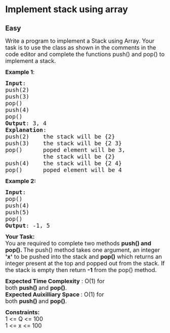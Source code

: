 # Implement stack using array
## Easy
<div class="problem-statement">
                <p></p><p><span style="font-size:18px">Write a program to implement a Stack&nbsp;using Array. Your task is to use the class as shown in the comments in the code editor&nbsp;and complete&nbsp;the functions push() and pop() to implement a stack.&nbsp;</span></p>

<p><span style="font-size:18px"><strong>Example 1</strong>:</span></p>

<pre><span style="font-size:18px"><strong>Input</strong>: 
push(2)
push(3)
pop()
push(4) 
pop()
<strong>Output</strong>: 3, 4
<strong>Explanation</strong>: 
push(2)    the stack will be {2}
push(3)    the stack will be {2 3}
pop()      poped element will be 3,
&nbsp;          the stack will be {2}
push(4)    the stack will be {2 4}
pop()      poped element will be 4</span></pre>

<p><span style="font-size:18px"><strong>Example 2:</strong></span></p>

<pre><span style="font-size:18px"><strong>Input</strong>: 
pop()
push(4)
push(5)
pop()
<strong>Output</strong>: -1, 5</span>
</pre>

<p><span style="font-size:18px"><strong>Your Task:</strong><br>
You are required to complete two methods&nbsp;<strong>push() and pop(). </strong>The push() method&nbsp;takes one argument, an integer <strong>'x'</strong>&nbsp;to be pushed into the stack and&nbsp;<strong>pop()</strong>&nbsp;which returns an integer present at the top and popped out from the stack. If the stack is empty then return <strong>-1</strong> from the pop() method.</span></p>

<p><span style="font-size:18px"><strong>Expected Time Complexity</strong> : O(1) for both&nbsp;<strong>push()&nbsp;</strong>and&nbsp;<strong>pop()</strong>.</span><br>
<span style="font-size:18px"><strong>Expected Auixilliary Space </strong>: O(1) for both&nbsp;<strong>push()&nbsp;</strong>and&nbsp;<strong>pop()</strong>.</span></p>

<p><span style="font-size:18px"><strong>Constraints:</strong><br>
1 &lt;= Q &lt;= 100<br>
1 &lt;= x &lt;= 100</span></p>
 <p></p>
            </div>